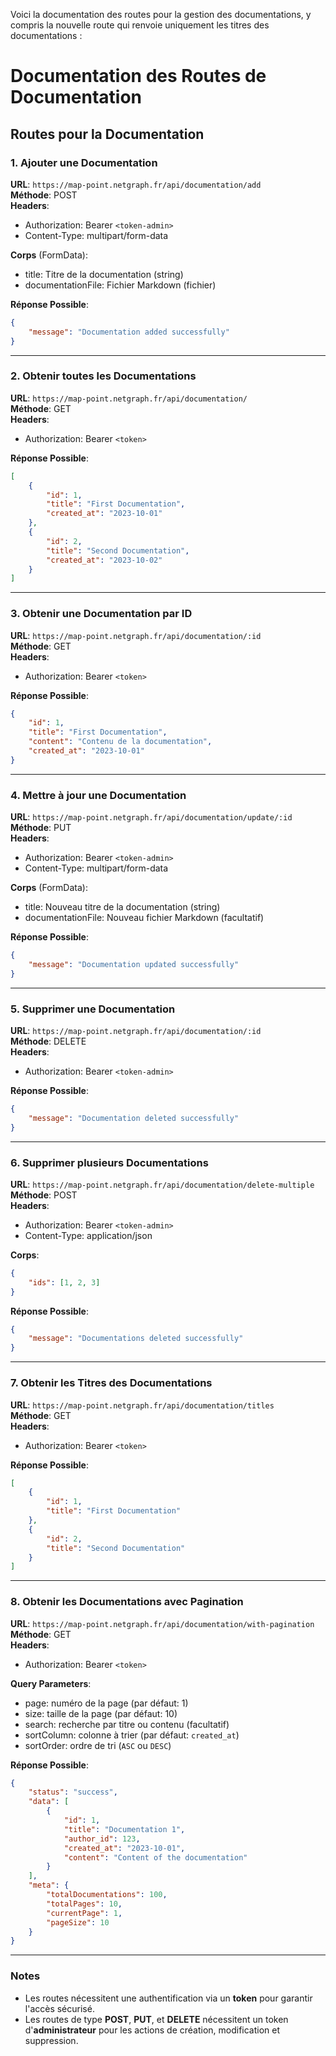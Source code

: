 Voici la documentation des routes pour la gestion des documentations, y compris la nouvelle route qui renvoie uniquement les titres des documentations :

# Documentation des Routes de Documentation

## Routes pour la Documentation

### 1. Ajouter une Documentation

**URL**: `https://map-point.netgraph.fr/api/documentation/add`  
**Méthode**: POST  
**Headers**:  
- Authorization: Bearer `<token-admin>`  
- Content-Type: multipart/form-data

**Corps** (FormData):
- title: Titre de la documentation (string)
- documentationFile: Fichier Markdown (fichier)

**Réponse Possible**:

```json
{
    "message": "Documentation added successfully"
}
```

---

### 2. Obtenir toutes les Documentations

**URL**: `https://map-point.netgraph.fr/api/documentation/`  
**Méthode**: GET  
**Headers**:  
- Authorization: Bearer `<token>`

**Réponse Possible**:

```json
[
    {
        "id": 1,
        "title": "First Documentation",
        "created_at": "2023-10-01"
    },
    {
        "id": 2,
        "title": "Second Documentation",
        "created_at": "2023-10-02"
    }
]
```

---

### 3. Obtenir une Documentation par ID

**URL**: `https://map-point.netgraph.fr/api/documentation/:id`  
**Méthode**: GET  
**Headers**:  
- Authorization: Bearer `<token>`

**Réponse Possible**:

```json
{
    "id": 1,
    "title": "First Documentation",
    "content": "Contenu de la documentation",
    "created_at": "2023-10-01"
}
```

---

### 4. Mettre à jour une Documentation

**URL**: `https://map-point.netgraph.fr/api/documentation/update/:id`  
**Méthode**: PUT  
**Headers**:  
- Authorization: Bearer `<token-admin>`  
- Content-Type: multipart/form-data

**Corps** (FormData):
- title: Nouveau titre de la documentation (string)
- documentationFile: Nouveau fichier Markdown (facultatif)

**Réponse Possible**:

```json
{
    "message": "Documentation updated successfully"
}
```

---

### 5. Supprimer une Documentation

**URL**: `https://map-point.netgraph.fr/api/documentation/:id`  
**Méthode**: DELETE  
**Headers**:  
- Authorization: Bearer `<token-admin>`

**Réponse Possible**:

```json
{
    "message": "Documentation deleted successfully"
}
```

---

### 6. Supprimer plusieurs Documentations

**URL**: `https://map-point.netgraph.fr/api/documentation/delete-multiple`  
**Méthode**: POST  
**Headers**:  
- Authorization: Bearer `<token-admin>`  
- Content-Type: application/json

**Corps**:

```json
{
    "ids": [1, 2, 3]
}
```

**Réponse Possible**:

```json
{
    "message": "Documentations deleted successfully"
}
```

---

### 7. Obtenir les Titres des Documentations

**URL**: `https://map-point.netgraph.fr/api/documentation/titles`  
**Méthode**: GET  
**Headers**:  
- Authorization: Bearer `<token>`

**Réponse Possible**:

```json
[
    {
        "id": 1,
        "title": "First Documentation"
    },
    {
        "id": 2,
        "title": "Second Documentation"
    }
]
```

---

### 8. Obtenir les Documentations avec Pagination

**URL**: `https://map-point.netgraph.fr/api/documentation/with-pagination`  
**Méthode**: GET  
**Headers**:  
- Authorization: Bearer `<token>`

**Query Parameters**:  
- page: numéro de la page (par défaut: 1)  
- size: taille de la page (par défaut: 10)  
- search: recherche par titre ou contenu (facultatif)  
- sortColumn: colonne à trier (par défaut: `created_at`)  
- sortOrder: ordre de tri (`ASC` ou `DESC`)

**Réponse Possible**:

```json
{
    "status": "success",
    "data": [
        {
            "id": 1,
            "title": "Documentation 1",
            "author_id": 123,
            "created_at": "2023-10-01",
            "content": "Content of the documentation"
        }
    ],
    "meta": {
        "totalDocumentations": 100,
        "totalPages": 10,
        "currentPage": 1,
        "pageSize": 10
    }
}
```

---

### Notes
- Les routes nécessitent une authentification via un **token** pour garantir l'accès sécurisé.
- Les routes de type **POST**, **PUT**, et **DELETE** nécessitent un token d'**administrateur** pour les actions de création, modification et suppression.
